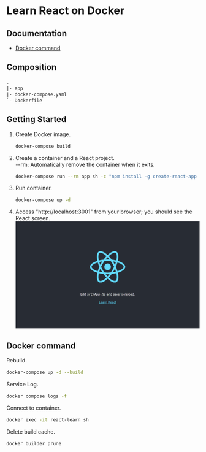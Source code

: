 # Learn React on Docker

## Documentation
- [Docker command](DockerCommand.md)

## Composition
```text
.
|- app
|- docker-compose.yaml
`- Dockerfile
```

## Getting Started
1. Create Docker image.
    ```sh
    docker-compose build
    ```
1. Create a container and a React project.  
    --rm: Automatically remove the container when it exits.
    ```sh
    docker-compose run --rm app sh -c "npm install -g create-react-app && npx create-react-app ."
    ```
1. Run container.
    ```sh
    docker-compose up -d
    ```
1. Access "http://localhost:3001" from your browser; you should see the React screen.
    ![ReactApp-localhost.png](screencaps/ReactApp-localhost.png)

## Docker command
Rebuild.
```sh
docker-compose up -d --build
```

Service Log.
```sh
docker compose logs -f
```

Connect to container.
```sh
docker exec -it react-learn sh
```

Delete build cache.
```sh
docker builder prune
```
